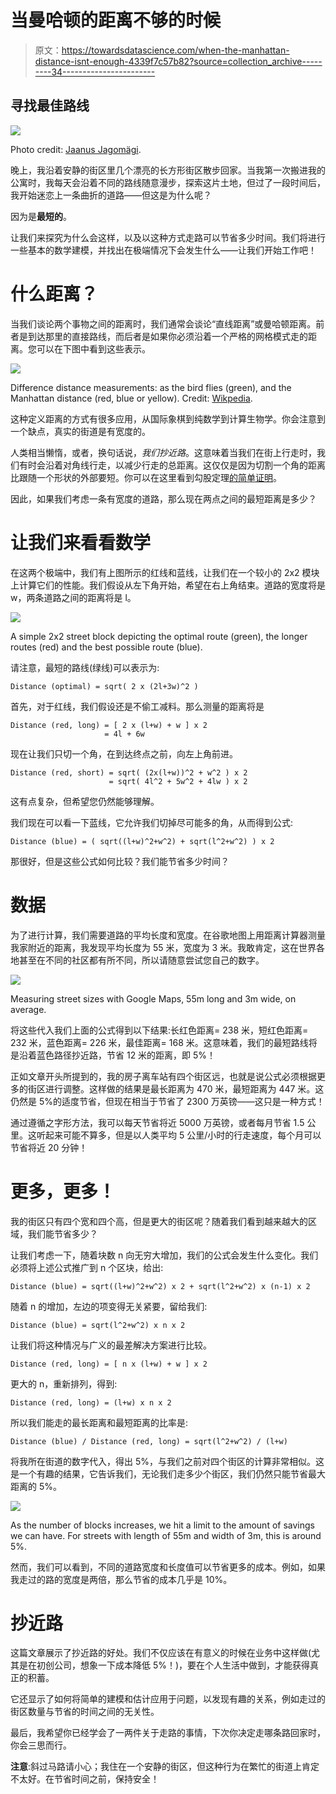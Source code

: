 # 当曼哈顿的距离不够的时候

> 原文：<https://towardsdatascience.com/when-the-manhattan-distance-isnt-enough-4339f7c57b82?source=collection_archive---------34----------------------->

## 寻找最佳路线

![](img/07ee2c89e80c715ea891185e87cac061.png)

Photo credit: [Jaanus Jagomägi](https://unsplash.com/@jaanus?utm_source=unsplash&utm_medium=referral&utm_content=creditCopyText).

晚上，我沿着安静的街区里几个漂亮的长方形街区散步回家。当我第一次搬进我的公寓时，我每天会沿着不同的路线随意漫步，探索这片土地，但过了一段时间后，我开始迷恋上一条曲折的道路——但这是为什么呢？

因为是**最短的**。

让我们来探究为什么会这样，以及以这种方式走路可以节省多少时间。我们将进行一些基本的数学建模，并找出在极端情况下会发生什么——让我们开始工作吧！

# 什么距离？

当我们谈论两个事物之间的距离时，我们通常会谈论“直线距离”或曼哈顿距离。前者是到达那里的直接路线，而后者是如果你必须沿着一个严格的网格模式走的距离。您可以在下图中看到这些表示。

![](img/0ed1c55aec7098a2cac57d4bf65faaf8.png)

Difference distance measurements: as the bird flies (green), and the Manhattan distance (red, blue or yellow). Credit: [Wikpedia](https://en.wikipedia.org/wiki/Taxicab_geometry).

这种定义距离的方式有很多应用，从国际象棋到纯数学到计算生物学。你会注意到一个缺点，真实的街道是有宽度的。

人类相当懒惰，或者，换句话说，*我们抄近路*。这意味着当我们在街上行走时，我们有时会沿着对角线行走，以减少行走的总距离。这仅仅是因为切割一个角的距离比跟随一个形状的外部要短。你可以在这里看到勾股定理[的简单证明](http://jwilson.coe.uga.edu/emt669/Student.Folders/Morris.Stephanie/EMT.669/Essay.1/Pythagorean.html)。

因此，如果我们考虑一条有宽度的道路，那么现在两点之间的最短距离是多少？

# 让我们来看看数学

在这两个极端中，我们有上图所示的红线和蓝线，让我们在一个较小的 2x2 模块上计算它们的性能。我们假设从左下角开始，希望在右上角结束。道路的宽度将是 w，两条道路之间的距离将是 l。

![](img/bb4137cfa268a3532a2fec1cd2eaf7fa.png)

A simple 2x2 street block depicting the optimal route (green), the longer routes (red) and the best possible route (blue).

请注意，最短的路线(绿线)可以表示为:

```
Distance (optimal) = sqrt( 2 x (2l+3w)^2 )
```

首先，对于红线，我们假设还是不偷工减料。那么测量的距离将是

```
Distance (red, long) = [ 2 x (l+w) + w ] x 2
                     = 4l + 6w
```

现在让我们只切一个角，在到达终点之前，向左上角前进。

```
Distance (red, short) = sqrt( (2x(l+w))^2 + w^2 ) x 2
                      = sqrt( 4l^2 + 5w^2 + 4lw ) x 2
```

这有点复杂，但希望您仍然能够理解。

我们现在可以看一下蓝线，它允许我们切掉尽可能多的角，从而得到公式:

```
Distance (blue) = ( sqrt((l+w)^2+w^2) + sqrt(l^2+w^2) ) x 2
```

那很好，但是这些公式如何比较？我们能节省多少时间？

# 数据

为了进行计算，我们需要道路的平均长度和宽度。在谷歌地图上用距离计算器测量我家附近的距离，我发现平均长度为 55 米，宽度为 3 米。我敢肯定，这在世界各地甚至在不同的社区都有所不同，所以请随意尝试您自己的数字。

![](img/7011b038817cad1b25c67d0fc095c559.png)

Measuring street sizes with Google Maps, 55m long and 3m wide, on average.

将这些代入我们上面的公式得到以下结果:长红色距离= 238 米，短红色距离= 232 米，蓝色距离= 226 米，最佳距离= 168 米。这意味着，我们的最短路线将是沿着蓝色路径抄近路，节省 12 米的距离，即 5%！

正如文章开头所提到的，我的房子离车站有四个街区远，也就是说公式必须根据更多的街区进行调整。这样做的结果是最长距离为 470 米，最短距离为 447 米。这仍然是 5%的适度节省，但现在相当于节省了 2300 万英镑——这只是一种方式！

通过遵循之字形方法，我可以每天节省将近 5000 万英镑，或者每月节省 1.5 公里。这听起来可能不算多，但是以人类平均 5 公里/小时的行走速度，每个月可以节省将近 20 分钟！

# 更多，更多！

我的街区只有四个宽和四个高，但是更大的街区呢？随着我们看到越来越大的区域，我们能节省多少？

让我们考虑一下，随着块数 n 向无穷大增加，我们的公式会发生什么变化。我们必须将上述公式推广到 n 个区块，给出:

```
Distance (blue) = sqrt((l+w)^2+w^2) x 2 + sqrt(l^2+w^2) x (n-1) x 2
```

随着 n 的增加，左边的项变得无关紧要，留给我们:

```
Distance (blue) = sqrt(l^2+w^2) x n x 2
```

让我们将这种情况与广义的最差解决方案进行比较。

```
Distance (red, long) = [ n x (l+w) + w ] x 2
```

更大的 n，重新排列，得到:

```
Distance (red, long) = (l+w) x n x 2
```

所以我们能走的最长距离和最短距离的比率是:

```
Distance (blue) / Distance (red, long) = sqrt(l^2+w^2) / (l+w)
```

将我所在街道的数字代入，得出 5%，与我们之前对四个街区的计算非常相似。这是一个有趣的结果，它告诉我们，无论我们走多少个街区，我们仍然只能节省最大距离的 5%。

![](img/d18e4f110d3c1f35869be4863d5dcd7e.png)

As the number of blocks increases, we hit a limit to the amount of savings we can have. For streets with length of 55m and width of 3m, this is around 5%.

然而，我们可以看到，不同的道路宽度和长度值可以节省更多的成本。例如，如果我走过的路的宽度是两倍，那么节省的成本几乎是 10%。

# 抄近路

这篇文章展示了抄近路的好处。我们不仅应该在有意义的时候在业务中这样做(尤其是在初创公司，想象一下成本降低 5%！)，要在个人生活中做到，才能获得真正的积蓄。

它还显示了如何将简单的建模和估计应用于问题，以发现有趣的关系，例如走过的街区数量与节省的时间之间的无关性。

最后，我希望你已经学会了一两件关于走路的事情，下次你决定走哪条路回家时，你会三思而行。

**注意**:斜过马路请小心；我住在一个安静的街区，但这种行为在繁忙的街道上肯定不太好。在节省时间之前，保持安全！
